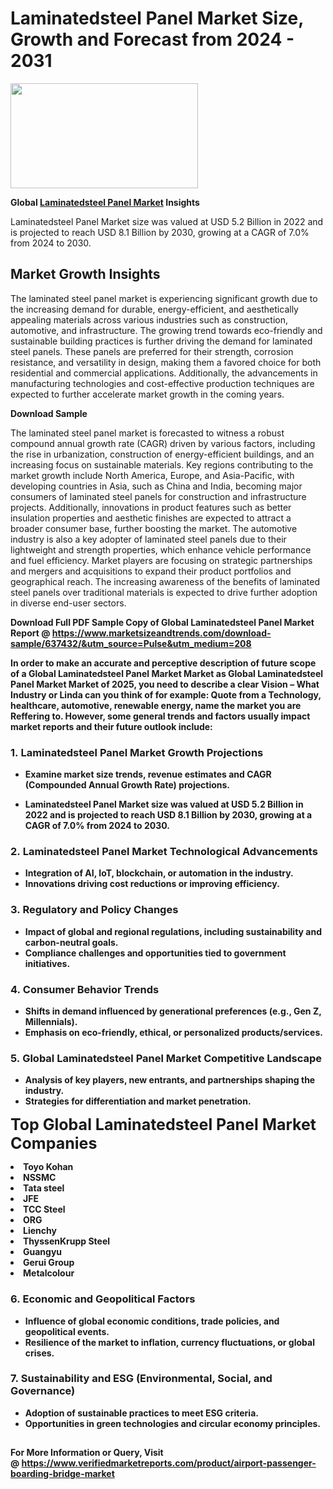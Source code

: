 <H1>Laminatedsteel Panel Market Size, Growth and Forecast from 2024 - 2031</H1><img class="aligncenter size-medium wp-image-584254" src="https://thirdeyenews.in/wp-content/uploads/2024/09/Global-Market-Research-300x168.jpeg" alt="" width="300" height="168" /><p><strong>Global&nbsp;<a href="https://www.marketsizeandtrends.com/download-sample/637432/&amp;utm_source=Pulse&amp;utm_medium=208">Laminatedsteel Panel Market</a> Insights</strong></p><p>Laminatedsteel Panel Market size was valued at USD 5.2 Billion in 2022 and is projected to reach USD 8.1 Billion by 2030, growing at a CAGR of 7.0% from 2024 to 2030.</p><p><h2>Market Growth Insights</h2> <p>The laminated steel panel market is experiencing significant growth due to the increasing demand for durable, energy-efficient, and aesthetically appealing materials across various industries such as construction, automotive, and infrastructure. The growing trend towards eco-friendly and sustainable building practices is further driving the demand for laminated steel panels. These panels are preferred for their strength, corrosion resistance, and versatility in design, making them a favored choice for both residential and commercial applications. Additionally, the advancements in manufacturing technologies and cost-effective production techniques are expected to further accelerate market growth in the coming years.</p> <p><strong>Download Sample</strong></p> <p>The laminated steel panel market is forecasted to witness a robust compound annual growth rate (CAGR) driven by various factors, including the rise in urbanization, construction of energy-efficient buildings, and an increasing focus on sustainable materials. Key regions contributing to the market growth include North America, Europe, and Asia-Pacific, with developing countries in Asia, such as China and India, becoming major consumers of laminated steel panels for construction and infrastructure projects. Additionally, innovations in product features such as better insulation properties and aesthetic finishes are expected to attract a broader consumer base, further boosting the market. The automotive industry is also a key adopter of laminated steel panels due to their lightweight and strength properties, which enhance vehicle performance and fuel efficiency. Market players are focusing on strategic partnerships and mergers and acquisitions to expand their product portfolios and geographical reach. The increasing awareness of the benefits of laminated steel panels over traditional materials is expected to drive further adoption in diverse end-user sectors. <p><strong></p><p><span class=""><strong>Download Full PDF Sample Copy of Global Laminatedsteel Panel Market Report</strong> @ <a href="https://www.marketsizeandtrends.com/download-sample/637432/&amp;utm_source=Pulse&amp;utm_medium=208" target="_blank">https://www.marketsizeandtrends.com/download-sample/637432/&amp;utm_source=Pulse&amp;utm_medium=208</a></span></p><p>In order to make an accurate and perceptive description of future scope of a Global&nbsp;Laminatedsteel Panel Market Market as Global&nbsp;Laminatedsteel Panel Market Market of 2025, you need to describe a clear Vision &ndash; What Industry or Linda can you think of for example: Quote from a Technology, healthcare, automotive, renewable energy, name the market you are Reffering to. However, some general trends and factors usually impact market reports and their future outlook include:</p><h3>1.&nbsp;<strong>Laminatedsteel Panel Market Growth Projections</strong></h3><ul><li>Examine market size trends, revenue estimates and CAGR (Compounded Annual Growth Rate) projections.</li><li><p>Laminatedsteel Panel Market size was valued at USD 5.2 Billion in 2022 and is projected to reach USD 8.1 Billion by 2030, growing at a CAGR of 7.0% from 2024 to 2030.</p></li></ul><h3>2.&nbsp;<strong>Laminatedsteel Panel Market Technological Advancements</strong></h3><ul><li>Integration of AI, IoT, blockchain, or automation in the industry.</li><li>Innovations driving cost reductions or improving efficiency.</li></ul><h3>3.&nbsp;<strong>Regulatory and Policy Changes</strong></h3><ul><li>Impact of global and regional regulations, including sustainability and carbon-neutral goals.</li><li>Compliance challenges and opportunities tied to government initiatives.</li></ul><h3>4.&nbsp;<strong>Consumer Behavior Trends</strong></h3><ul><li>Shifts in demand influenced by generational preferences (e.g., Gen Z, Millennials).</li><li>Emphasis on eco-friendly, ethical, or personalized products/services.</li></ul><h3>5.&nbsp;<strong>Global Laminatedsteel Panel Market Competitive Landscape</strong></h3><ul><li>Analysis of key players, new entrants, and partnerships shaping the industry.</li><li>Strategies for differentiation and market penetration.</li></ul><p data-pm-slice="1 1 []"><span style="color: inherit; font-family: inherit; font-size: 25px;">Top Global Laminatedsteel Panel Market Companies</span></p><div class="" data-test-id=""><p><li>Toyo Kohan</li><li> NSSMC</li><li> Tata steel</li><li> JFE</li><li> TCC Steel</li><li> ORG</li><li> Lienchy</li><li> ThyssenKrupp Steel</li><li> Guangyu</li><li> Gerui Group</li><li> Metalcolour</li></p></div><h3>6.&nbsp;<strong>Economic and Geopolitical Factors</strong></h3><ul><li>Influence of global economic conditions, trade policies, and geopolitical events.</li><li>Resilience of the market to inflation, currency fluctuations, or global crises.</li></ul><h3>7.&nbsp;<strong>Sustainability and ESG (Environmental, Social, and Governance)</strong></h3><ul><li>Adoption of sustainable practices to meet ESG criteria.</li><li>Opportunities in green technologies and circular economy principles.</li></ul><h2><strong style="font-size: 14px;">For More Information or Query, Visit @&nbsp;</strong><a style="background-color: #ffffff; font-size: 14px;" href="https://www.marketsizeandtrends.com/report/laminatedsteel-panel-market/" target="_blank">https://www.verifiedmarketreports.com/product/airport-passenger-boarding-bridge-market</a></h2>
